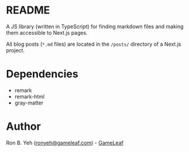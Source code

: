 # README
A JS library (written in TypeScript) for finding markdown files and making them accessible to Next.js pages.

All blog posts (`*.md` files) are located in the `/posts/` directory of a Next.js project.


# Dependencies
* remark
* remark-html
* gray-matter

# Author
Ron B. Yeh (ronyeh@gameleaf.com) - [GameLeaf](https://www.gameleaf.com/)
